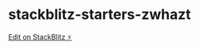 # stackblitz-starters-zwhazt

[Edit on StackBlitz ⚡️](https://stackblitz.com/edit/stackblitz-starters-zwhazt)